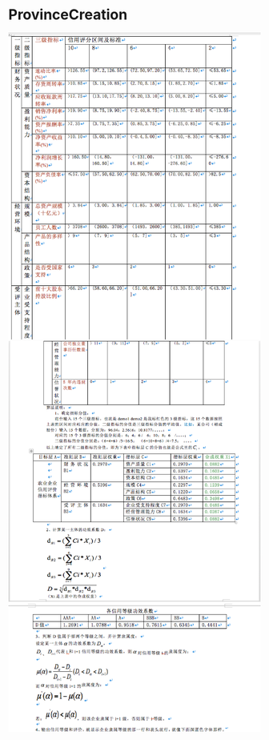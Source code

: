 # ProvinceCreation
 ![image](http://github.com/popozy/ProvinceCreation/raw/master/1.png)
 ![image](http://github.com/popozy/ProvinceCreation/raw/master/2.png)
 ![image](http://github.com/popozy/ProvinceCreation/raw/master/3.png)
